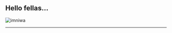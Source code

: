 Hello fellas... 
---

<p><img align="center" src="https://github-readme-streak-stats.herokuapp.com/?user=imniwa&theme=git-dark&border_radius=4" alt="imniwa" /></p>

---

